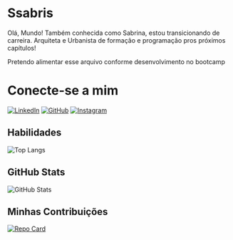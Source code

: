 # Ssabris
Olá, Mundo! Também conhecida como Sabrina, estou transicionando de carreira. Arquiteta e Urbanista de formação e programação pros próximos capítulos! 

Pretendo alimentar esse arquivo conforme desenvolvimento no bootcamp 

# Conecte-se a mim
[![LinkedIn](https://img.shields.io/badge/LinkedIn-000?style=for-the-badge&logo=linkedin&logoColor=white)](https://www.linkedin.com/in/sabrina-bernardi-4342951a0/)
[![GitHub](https://img.shields.io/badge/GitHub-100000?style=for-the-badge&logo=github&logoColor=white)](https://github.com/ssabris?tab=stars)
[![Instagram](https://img.shields.io/badge/-Instagram-000?style=for-the-badge&logo=instagram&logoColor=white)](https://www.instagram.com/ssabrissaa/)

## Habilidades
![Top Langs](https://github-readme-stats-git-masterrstaa-rickstaa.vercel.app/api/top-langs/?username=ssabris&layout=compact&bg_color=000&border_color=30A3DC&title_color=E94D5F&text_color=FFF)


##  GitHub Stats
![GitHub Stats](https://github-readme-stats.vercel.app/api?username=ssabris&theme=transparent&bg_color=000&border_color=30A3DC&show_icons=true&icon_color=30A3DC&title_color=E94D5F&text_color=FFF)

## Minhas Contribuições
[![Repo Card](https://github-readme-stats.vercel.app/api/pin/?username=ssabris&repo=dio-lab-open-source&bg_color=000&border_color=30A3DC&show_icons=true&icon_color=30A3DC&title_color=E94D5F&text_color=white)](https://github.com/ssabris/dio-lab-open-source)